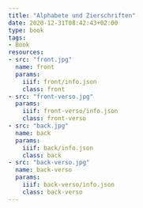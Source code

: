 ```yaml
---
title: "Alphabete und Zierschriften"
date: 2020-12-31T08:42:43+02:00
type: book
tags:
- Book
resources:
- src: "front.jpg"
  name: front
  params:
    iiif: front/info.json
    class: front
- src: "front-verso.jpg"
  params:
    iiif: front-verso/info.json
    class: front-verso
- src: "back.jpg"
  name: back
  params:
    iiif: back/info.json
    class: back
- src: "back-verso.jpg"
  name: back-verso
  params:
    iiif: back-verso/info.json
    class: back-verso
---
```

